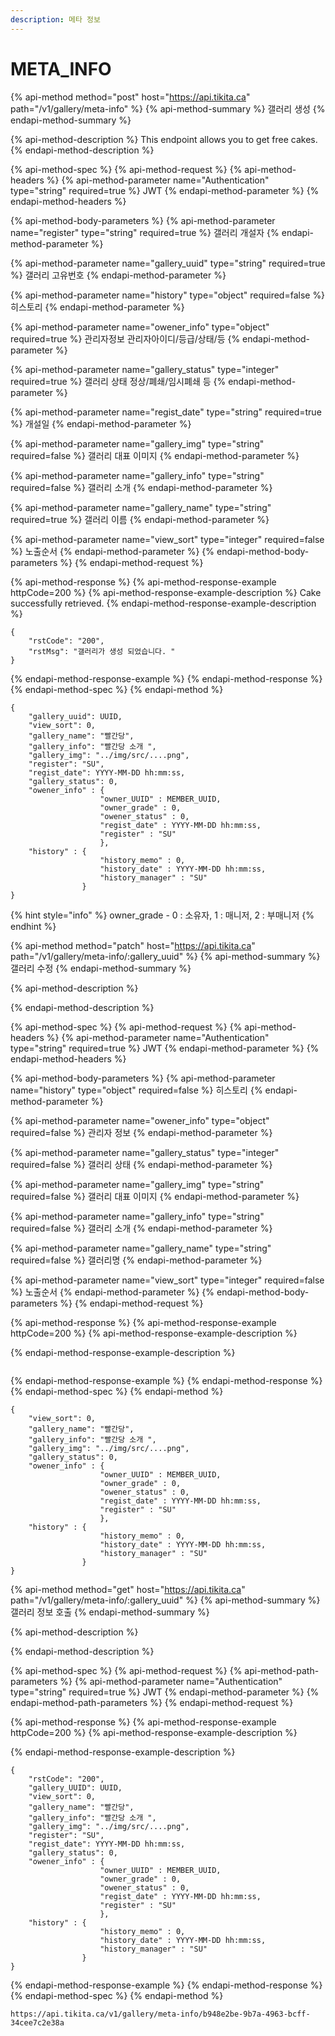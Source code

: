 ```yaml
---
description: 메타 정보
---
```


# META\_INFO

{% api-method method="post" host="https://api.tikita.ca" path="/v1/gallery/meta-info" %}
{% api-method-summary %}
갤러리 생성 
{% endapi-method-summary %}

{% api-method-description %}
This endpoint allows you to get free cakes.
{% endapi-method-description %}

{% api-method-spec %}
{% api-method-request %}
{% api-method-headers %}
{% api-method-parameter name="Authentication" type="string" required=true %}
JWT
{% endapi-method-parameter %}
{% endapi-method-headers %}

{% api-method-body-parameters %}
{% api-method-parameter name="register" type="string" required=true %}
갤러리 개설자 
{% endapi-method-parameter %}

{% api-method-parameter name="gallery\_uuid" type="string" required=true %}
갤러리 고유번호 
{% endapi-method-parameter %}

{% api-method-parameter name="history" type="object" required=false %}
히스토리 
{% endapi-method-parameter %}

{% api-method-parameter name="owener\_info" type="object" required=true %}
관리자정보 관리자아이디/등급/상태/등
{% endapi-method-parameter %}

{% api-method-parameter name="gallery\_status" type="integer" required=true %}
갤러리 상태 정상/폐쇄/임시폐쇄 등 
{% endapi-method-parameter %}

{% api-method-parameter name="regist\_date" type="string" required=true %}
개설일 
{% endapi-method-parameter %}

{% api-method-parameter name="gallery\_img" type="string" required=false %}
갤러리 대표 이미지 
{% endapi-method-parameter %}

{% api-method-parameter name="gallery\_info" type="string" required=false %}
갤러리 소개 
{% endapi-method-parameter %}

{% api-method-parameter name="gallery\_name" type="string" required=true %}
갤러리 이름 
{% endapi-method-parameter %}

{% api-method-parameter name="view\_sort" type="integer" required=false %}
노출순서 
{% endapi-method-parameter %}
{% endapi-method-body-parameters %}
{% endapi-method-request %}

{% api-method-response %}
{% api-method-response-example httpCode=200 %}
{% api-method-response-example-description %}
Cake successfully retrieved.
{% endapi-method-response-example-description %}

```
{
    "rstCode": "200",
    "rstMsg": "갤러리가 생성 되었습니다. "
}
```
{% endapi-method-response-example %}
{% endapi-method-response %}
{% endapi-method-spec %}
{% endapi-method %}

```text
{
    "gallery_uuid": UUID,
    "view_sort": 0,
    "gallery_name": "빨간당",
    "gallery_info": "빨간당 소개 ",
    "gallery_img": "../img/src/....png",
    "register": "SU",
    "regist_date": YYYY-MM-DD hh:mm:ss,
    "gallery_status": 0,
    "owener_info" : {
                    "owner_UUID" : MEMBER_UUID,
                    "owner_grade" : 0,
                    "owener_status" : 0,
                    "regist_date" : YYYY-MM-DD hh:mm:ss,
                    "register" : "SU"
                    },
    "history" : {
                    "history_memo" : 0,
                    "history_date" : YYYY-MM-DD hh:mm:ss,
                    "history_manager" : "SU"
                }
}
```

{% hint style="info" %}
owner\_grade - 0 : 소유자, 1 : 매니저, 2 : 부매니저 
{% endhint %}

{% api-method method="patch" host="https://api.tikita.ca" path="/v1/gallery/meta-info/:gallery\_uuid" %}
{% api-method-summary %}
갤러리 수정 
{% endapi-method-summary %}

{% api-method-description %}

{% endapi-method-description %}

{% api-method-spec %}
{% api-method-request %}
{% api-method-headers %}
{% api-method-parameter name="Authentication" type="string" required=true %}
JWT
{% endapi-method-parameter %}
{% endapi-method-headers %}

{% api-method-body-parameters %}
{% api-method-parameter name="history" type="object" required=false %}
히스토리 
{% endapi-method-parameter %}

{% api-method-parameter name="owener\_info" type="object" required=false %}
관리자 정보 
{% endapi-method-parameter %}

{% api-method-parameter name="gallery\_status" type="integer" required=false %}
갤러리 상태 
{% endapi-method-parameter %}

{% api-method-parameter name="gallery\_img" type="string" required=false %}
갤러리 대표 이미지 
{% endapi-method-parameter %}

{% api-method-parameter name="gallery\_info" type="string" required=false %}
갤러리 소개 
{% endapi-method-parameter %}

{% api-method-parameter name="gallery\_name" type="string" required=false %}
갤러리명 
{% endapi-method-parameter %}

{% api-method-parameter name="view\_sort" type="integer" required=false %}
노출순서 
{% endapi-method-parameter %}
{% endapi-method-body-parameters %}
{% endapi-method-request %}

{% api-method-response %}
{% api-method-response-example httpCode=200 %}
{% api-method-response-example-description %}

{% endapi-method-response-example-description %}

```

```
{% endapi-method-response-example %}
{% endapi-method-response %}
{% endapi-method-spec %}
{% endapi-method %}

```text
{
    "view_sort": 0,
    "gallery_name": "빨간당",
    "gallery_info": "빨간당 소개 ",
    "gallery_img": "../img/src/....png",
    "gallery_status": 0,
    "owener_info" : {
                    "owner_UUID" : MEMBER_UUID,
                    "owner_grade" : 0,
                    "owener_status" : 0,
                    "regist_date" : YYYY-MM-DD hh:mm:ss,
                    "register" : "SU"
                    },
    "history" : {
                    "history_memo" : 0,
                    "history_date" : YYYY-MM-DD hh:mm:ss,
                    "history_manager" : "SU"
                }
}
```

{% api-method method="get" host="https://api.tikita.ca" path="/v1/gallery/meta-info/:gallery\_uuid" %}
{% api-method-summary %}
갤러리 정보 호출 
{% endapi-method-summary %}

{% api-method-description %}

{% endapi-method-description %}

{% api-method-spec %}
{% api-method-request %}
{% api-method-path-parameters %}
{% api-method-parameter name="Authentication" type="string" required=true %}
JWT
{% endapi-method-parameter %}
{% endapi-method-path-parameters %}
{% endapi-method-request %}

{% api-method-response %}
{% api-method-response-example httpCode=200 %}
{% api-method-response-example-description %}

{% endapi-method-response-example-description %}

```
{
    "rstCode": "200",
    "gallery_UUID": UUID,
    "view_sort": 0,
    "gallery_name": "빨간당",
    "gallery_info": "빨간당 소개 ",
    "gallery_img": "../img/src/....png",
    "register": "SU",
    "regist_date": YYYY-MM-DD hh:mm:ss,
    "gallery_status": 0,
    "owener_info" : {
                    "owner_UUID" : MEMBER_UUID,
                    "owner_grade" : 0,
                    "owener_status" : 0,
                    "regist_date" : YYYY-MM-DD hh:mm:ss,
                    "register" : "SU"
                    },
    "history" : {
                    "history_memo" : 0,
                    "history_date" : YYYY-MM-DD hh:mm:ss,
                    "history_manager" : "SU"
                }
}
```
{% endapi-method-response-example %}
{% endapi-method-response %}
{% endapi-method-spec %}
{% endapi-method %}

```text
https://api.tikita.ca/v1/gallery/meta-info/b948e2be-9b7a-4963-bcff-34cee7c2e38a
```




